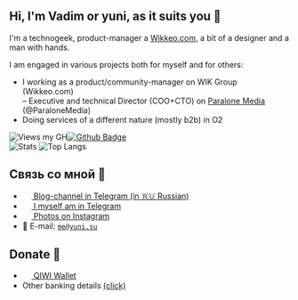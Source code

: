 ## Hi, I'm Vadim or yuni, as it suits you 👋
I'm a technogeek, product-manager a <a href="https://wikkeo.com">Wikkeo.com</a>, a bit of a designer and a man with hands.<br>

I am engaged in various projects both for myself and for others:<br>
- I working as a product/community-manager on WIK Group (Wikkeo.com)<br>
– Executive and technical Director (COO+CTO) on <a href="https://paralone.media">Paralone Media</a> (@ParaloneMedia)<br>
- Doing services of a different nature (mostly b2b) in O2

![Views my GH](https://gpvc.arturio.dev/itsyuni)[![Github Badge](https://img.shields.io/badge/-itsyuni-grey?style=flat&logo=github&logoColor=white&link=https://github.com/itsyuni/)](https://www.github.com/itsyuni/)<br>![Stats](https://github-readme-stats.vercel.app/api?username=itsyuni&show_icons=true) ![Top Langs](https://github-readme-stats.vercel.app/api/top-langs/?username=itsyuni&layout=compact) 

## Связь со мной 💭
- <a href="https://t.me/vadimyuni"><img src="https://upload.wikimedia.org/wikipedia/commons/thumb/8/82/Telegram_logo.svg/768px-Telegram_logo.svg.png" width=16 height=16 align="center" /> Blog-channel in Telegram (in 🇷🇺 Russian)</a>
- <a href="https://t.me/etoyuni"><img src="https://upload.wikimedia.org/wikipedia/commons/thumb/8/82/Telegram_logo.svg/768px-Telegram_logo.svg.png" width=16 height=16 align="center" /> I myself am in Telegram</a>
- <a href="https://instagram.com/etoyuni"><img src="https://upload.wikimedia.org/wikipedia/commons/thumb/e/e7/Instagram_logo_2016.svg/768px-Instagram_logo_2016.svg.png" width=16 height=16 align="center" /> Photos on Instagram</a>
- 📩 E-mail: <a href="mailto:me@yuni.su">`me@yuni.su`</a>

## Donate 💸
- <a href="https://qiwi.com/n/ETOYUNI"><img src="https://static.qiwi.com/img/providers/300x300/qiwi.png" width=16 height=16 align="center" /> QIWI Wallet</a>
- Other banking details <a href="https://t.me/yunidonate">(click)</a>

